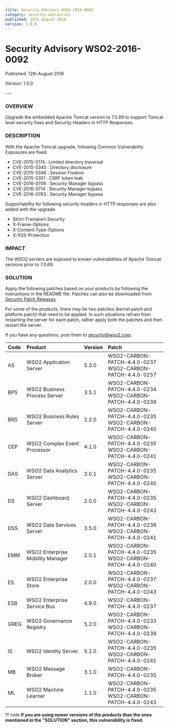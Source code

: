 ```yaml
---
title: Security Advisory WSO2-2016-0092
category: security-advisories
published: 12th August 2016
version: 1.0.0
---
```


# Security Advisory WSO2-2016-0092

<p class="doc-version">Published: 12th August 2016</p>
<p class="doc-version">Version: 1.0.0</p>
---

### OVERVIEW
Upgrade the embedded Apache Tomcat version to 7.0.69 to support Tomcat level security fixes and Security Headers in HTTP Responses.


### DESCRIPTION
With the Apache Tomcat upgrade, following Common Vulnerability Exposures are fixed.

* CVE-2015-5174 : Limited directory traversal
* CVE-2015-5345 : Directory disclosure
* CVE-2015-5346 : Session Fixation
* CVE-2015-5351 : CSRF token leak
* CVE-2016-0706 : Security Manager bypass
* CVE-2016-0714 : Security Manager bypass
* CVE-2016-0763 : Security Manager bypass

Supportability for following security headers in HTTP responses are also added with the upgrade.

* Strict-Transport-Security
* X-Frame-Options
* X-Content-Type-Options
* X-XSS-Protection


### IMPACT
The WSO2 servers are exposed to known vulnerabilities of Apache Tomcat versions prior to 7.0.69.


### SOLUTION
Apply the following patches based on your products by following the instructions in the README file. Patches can also be downloaded from [Security Patch Releases](http://wso2.com/security-patch-releases/).

For some of the products, there may be two patches (kernel patch and platform patch) that need to be applied. In such situations refrain from restarting the server for each patch, rather apply both the patches and then restart the server.

If you have any questions, post them to <security@wso2.com>.


| **Code** | **Product** | **Version** | **Patch** |
| :--- | :------ | :------ | :---- |
| AS   | WSO2 Application Server | 5.3.0 | WSO2-CARBON-PATCH-4.4.0-0237 <br> WSO2-CARBON-PATCH-4.4.0-0257 |
|BPS   | WSO2 Business Process Server | 3.5.1 | WSO2-CARBON-PATCH-4.4.0-0234 <br> WSO2-CARBON-PATCH-4.4.0-0239 |
| BRS  | WSO2 Business Rules Server | 2.2.0 | WSO2-CARBON-PATCH-4.4.0-0235 <br> WSO2-CARBON-PATCH-4.4.0-0240 |
| CEP  | WSO2 Complex Event Processor | 4.1.0 | WSO2-CARBON-PATCH-4.4.0-0235 <br> WSO2-CARBON-PATCH-4.4.0-0241 |
| DAS  | WSO2 Data Analytics Server | 3.0.1 | WSO2-CARBON-PATCH-4.4.0-0235 <br> WSO2-CARBON-PATCH-4.4.0-0240 |
| DS   | WSO2 Dashboard Server | 2.0.0 | WSO2-CARBON-PATCH-4.4.0-0235 <br> WSO2-CARBON-PATCH-4.4.0-0243 |
| DSS  | WSO2 Data Services Server | 3.5.0 | WSO2-CARBON-PATCH-4.4.0-0236 <br> WSO2-CARBON-PATCH-4.4.0-0241 |
| EMM  | WSO2 Enterprise Mobility Manager | 2.0.1 | WSO2-CARBON-PATCH-4.4.0-0235 <br> WSO2-CARBON-PATCH-4.4.0-0240 |
| ES   | WSO2 Enterprise Store | 2.0.0 | WSO2-CARBON-PATCH-4.4.0-0237 <br> WSO2-CARBON-PATCH-4.4.0-0243 |
| ESB  | WSO2 Enterprise Service Bus | 4.9.0 | WSO2-CARBON-PATCH-4.4.0-0237 |
| GREG | WSO2 Governance Registry | 5.2.0 | WSO2-CARBON-PATCH-4.4.0-0233 <br> WSO2-CARBON-PATCH-4.4.0-0239 |
| IS   | WSO2 Identity Server | 5.1.0 | WSO2-CARBON-PATCH-4.4.0-0235 <br> WSO2-CARBON-PATCH-4.4.0-0241 |
| MB   | WSO2 Message Broker | 3.1.0 | WSO2-CARBON-PATCH-4.4.0-0235 |
| ML   | WSO2 Machine Learner | 1.1.0 | WSO2-CARBON-PATCH-4.4.0-0235 <br> WSO2-CARBON-PATCH-4.4.0-0243 |


!!! note
    **If you are using newer versions of the products than the ones mentioned in the "SOLUTION" section, this vulnerability is fixed.**

